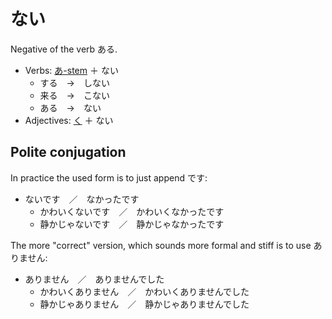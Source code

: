 # ない

Negative of the verb ある.

- Verbs: [あ-stem](stem-あ) ＋ ない
	- する　→　しない
	- 来る　→　こない
	- ある　→　ない
- Adjectives: [く](・く) ＋ ない

## Polite conjugation

In practice the used form is to just append です:

- ないです　／　なかったです
	- かわいくないです　／　かわいくなかったです
	- 静かじゃないです　／　静かじゃなかったです

The more "correct" version, which sounds more formal and stiff is to use ありません:

- ありません　／　ありませんでした
	- かわいくありません　／　かわいくありませんでした
	- 静かじゃありません　／　静かじゃありませんでした

